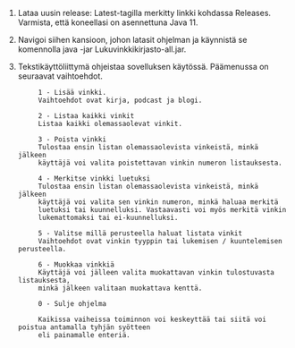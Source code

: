 1. Lataa uusin release: Latest-tagilla merkitty linkki kohdassa Releases. Varmista, että koneellasi on asennettuna Java 11.

2. Navigoi siihen kansioon, johon latasit ohjelman ja käynnistä se komennolla java -jar Lukuvinkkikirjasto-all.jar.

3. Tekstikäyttöliittymä ohjeistaa sovelluksen käytössä. Päämenussa on seuraavat vaihtoehdot. 

            1 - Lisää vinkki.
            Vaihtoehdot ovat kirja, podcast ja blogi.
            
            2 - Listaa kaikki vinkit
            Listaa kaikki olemassaolevat vinkit.
            
            3 - Poista vinkki
            Tulostaa ensin listan olemassaolevista vinkeistä, minkä jälkeen
            käyttäjä voi valita poistettavan vinkin numeron listauksesta.
            
            4 - Merkitse vinkki luetuksi
            Tulostaa ensin listan olemassaolevista vinkeistä, minkä jälkeen 
            käyttäjä voi valita sen vinkin numeron, minkä haluaa merkitä
            luetuksi tai kuunnelluksi. Vastaavasti voi myös merkitä vinkin
            lukemattomaksi tai ei-kuunnelluksi.
            
            5 - Valitse millä perusteella haluat listata vinkit
            Vaihtoehdot ovat vinkin tyyppin tai lukemisen / kuuntelemisen perusteella.
            
            6 - Muokkaa vinkkiä
            Käyttäjä voi jälleen valita muokattavan vinkin tulostuvasta listauksesta,
            minkä jälkeen valitaan muokattava kenttä.
            
            0 - Sulje ohjelma
            
            Kaikissa vaiheissa toiminnon voi keskeyttää tai siitä voi poistua antamalla tyhjän syötteen
            eli painamalle enteriä.

